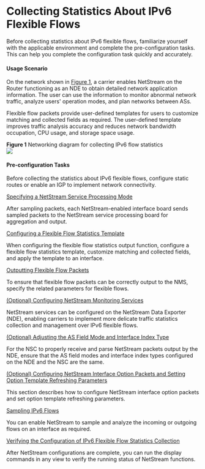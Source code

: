 Collecting Statistics About IPv6 Flexible Flows
===============================================

Before collecting statistics about IPv6 flexible flows, familiarize yourself with the applicable environment and complete the pre-configuration tasks. This can help you complete the configuration task quickly and accurately.

#### Usage Scenario

On the network shown in [Figure 1](#EN-US_CONCEPT_0172373001__fig_dc_vrp_ns_cfg_000301), a carrier enables NetStream on the Router functioning as an NDE to obtain detailed network application information. The user can use the information to monitor abnormal network traffic, analyze users' operation modes, and plan networks between ASs.

Flexible flow packets provide user-defined templates for users to customize matching and collected fields as required. The user-defined template improves traffic analysis accuracy and reduces network bandwidth occupation, CPU usage, and storage space usage.

**Figure 1** Networking diagram for collecting IPv6 flow statistics  
![](images/fig_dc_vrp_ns_cfg_000305.png)  


#### Pre-configuration Tasks

Before collecting the statistics about IPv6 flexible flows, configure static routes or enable an IGP to implement network connectivity.


[Specifying a NetStream Service Processing Mode](../../../../software/nev8r10_vrpv8r16/user/vrp/dc_vrp_ns_cfg_0058.html)

After sampling packets, each NetStream-enabled interface board sends sampled packets to the NetStream service processing board for aggregation and output.

[Configuring a Flexible Flow Statistics Template](../../../../software/nev8r10_vrpv8r16/user/vrp/dc_vrp_ns_cfg_0059.html)

When configuring the flexible flow statistics output function, configure a flexible flow statistics template, customize matching and collected fields, and apply the template to an interface.

[Outputting Flexible Flow Packets](../../../../software/nev8r10_vrpv8r16/user/vrp/dc_vrp_ns_cfg_0064.html)

To ensure that flexible flow packets can be correctly output to the NMS, specify the related parameters for flexible flows.

[(Optional) Configuring NetStream Monitoring Services](../../../../software/nev8r10_vrpv8r16/user/vrp/dc_vrp_ns_cfg_0061.html)

NetStream services can be configured on the NetStream Data Exporter (NDE), enabling carriers to implement more delicate traffic statistics collection and management over IPv6 flexible flows.

[(Optional) Adjusting the AS Field Mode and Interface Index Type](../../../../software/nev8r10_vrpv8r16/user/vrp/dc_vrp_ns_cfg_0062.html)

For the NSC to properly receive and parse NetStream packets output by the NDE, ensure that the AS field modes and interface index types configured on the NDE and the NSC are the same.

[(Optional) Configuring NetStream Interface Option Packets and Setting Option Template Refreshing Parameters](../../../../software/nev8r10_vrpv8r16/user/vrp/dc_vrp_ns_cfg_3027_2.html)

This section describes how to configure NetStream interface option packets and set option template refreshing parameters.

[Sampling IPv6 Flows](../../../../software/nev8r10_vrpv8r16/user/vrp/dc_vrp_ns_cfg_0066.html)

You can enable NetStream to sample and analyze the incoming or outgoing flows on an interface as required.

[Verifying the Configuration of IPv6 Flexible Flow Statistics Collection](../../../../software/nev8r10_vrpv8r16/user/vrp/dc_vrp_ns_cfg_0068.html)

After NetStream configurations are complete, you can run the display commands in any view to verify the running status of NetStream functions.